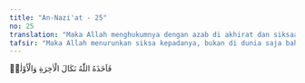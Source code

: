 ```yaml
---
title: "An-Nazi'at - 25"
no: 25
translation: "Maka Allah menghukumnya dengan azab di akhirat dan siksaan di dunia."
tafsir: "Maka Allah menurunkan siksa kepadanya, bukan di dunia saja bahkan juga di akhirat. Siksaan di dunia ialah dengan ditenggelamkan bersama kaumnya di Laut Merah, dan siksaan di akhirat dengan dijerumuskan ke dalam neraka Jahanam, yang merupakan tempat kembali yang sangat buruk."
---
```


فَاَخَذَهُ اللّٰهُ نَكَالَ الْاٰخِرَةِ وَالْاُوْلٰىۗ
